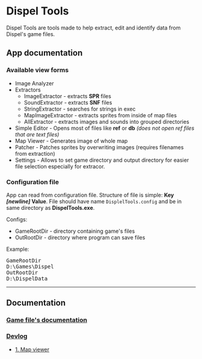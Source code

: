 # Dispel Tools
Dispel Tools are tools made to help extract, edit and identify data from Dispel's game files.

## App documentation

### Available view forms
- Image Analyzer
- Extractors
  - ImageExtractor - extracts **SPR** files
  - SoundExtractor - extracts **SNF** files
  - StringExtractor - searches for strings in exec
  - MapImageExtractor - extracts sprites from inside of map files
  - AllExtractor - extracts images and sounds into grouped directories
- Simple Editor - Opens most of files like **ref** or 
**db**  *(does not open ref files that are text files)*
- Map Viewer - Generates image of whole map
- Patcher - Patches sprites by overwriting images (requires filenames from extraction)
- Settings - Allows to set game directory and output directory for easier file selection especially for extracor.

### Configuration file
App can read from configuration file. Structure of file is simple: **Key _\[newline\]_ Value**. File should have name `DisplelTools.config` and be in same directory as __DispelTools.exe__.

Configs:
- GameRootDir - directory containing game's files
- OutRootDir - directory where program can save files

Example:

<pre>
GameRootDir
D:\Games\Dispel
OutRootDir
D:\DispelData
</pre>

---
## Documentation
### [Game file's documentation](Docs/game/files.md)

### [Devlog](Docs/devlog/main.md)
 - [1. Map viewer](Docs/devlog/mapViewer.md)
